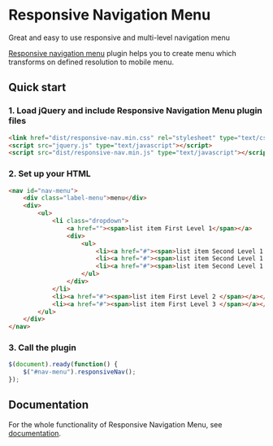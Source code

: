 # Responsive Navigation Menu
Great and easy to use responsive and multi-level navigation menu

[Responsive navigation menu](https://webgadgets.net/plugins/responsive-navigation-menu) plugin helps you to create menu which transforms on defined resolution to mobile menu.

## Quick start

### 1. Load jQuery and include Responsive Navigation Menu plugin files 
```html
<link href="dist/responsive-nav.min.css" rel="stylesheet" type="text/css"/>
<script src="jquery.js" type="text/javascript"></script>
<script src="dist/responsive-nav.min.js" type="text/javascript"></script>
```

 ### 2. Set up your HTML 
```html
<nav id="nav-menu">
    <div class="label-menu">menu</div>
    <div>
        <ul>
            <li class="dropdown">
                <a href=""><span>list item First Level 1</span></a>
                <div>
                    <ul>
                        <li><a href="#"><span>list item Second Level 1.1</span></a></li>
                        <li><a href="#"><span>list item Second Level 1.2</span></a></li>
                        <li><a href="#"><span>list item Second Level 1.3</span></a></li>
                    </ul>
                </div>
            </li>
            <li><a href="#"><span>list item First Level 2 </span></a></li>
            <li><a href="#"><span>list item First Level 3 </span></a></li>
        </ul>
    </div>
</nav>
```

### 3. Call the plugin 
```js
$(document).ready(function() {
    $("#nav-menu").responsiveNav();
});
```
## Documentation
For the whole functionality of Responsive Navigation Menu, see [documentation](https://webgadgets.net/plugins/responsive-navigation-menu/doc).
